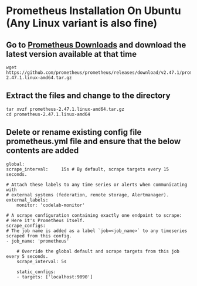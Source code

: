 # Prometheus Installation On Ubuntu (Any Linux variant is also fine)
## Go to [Prometheus Downloads](https://prometheus.io/download/) and download the latest version available at that time

    wget https://github.com/prometheus/prometheus/releases/download/v2.47.1/prometheus-2.47.1.linux-amd64.tar.gz

## Extract the files and change to the directory

    tar xvzf prometheus-2.47.1.linux-amd64.tar.gz
    cd prometheus-2.47.1.linux-amd64

## Delete or rename existing config file prometheus.yml file and ensure that the below contents are added

```
global:
scrape_interval:     15s # By default, scrape targets every 15 seconds.

# Attach these labels to any time series or alerts when communicating with
# external systems (federation, remote storage, Alertmanager).
external_labels:
    monitor: 'codelab-monitor'

# A scrape configuration containing exactly one endpoint to scrape:
# Here it's Prometheus itself.
scrape_configs:
# The job name is added as a label `job=<job_name>` to any timeseries scraped from this config.
- job_name: 'prometheus'

    # Override the global default and scrape targets from this job every 5 seconds.
    scrape_interval: 5s

    static_configs:
    - targets: ['localhost:9090']
```
